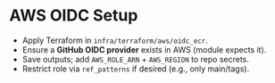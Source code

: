 # AWS OIDC Setup

- Apply Terraform in `infra/terraform/aws/oidc_ecr`.
- Ensure a **GitHub OIDC provider** exists in AWS (module expects it).
- Save outputs; add `AWS_ROLE_ARN` + `AWS_REGION` to repo secrets.
- Restrict role via `ref_patterns` if desired (e.g., only main/tags).
